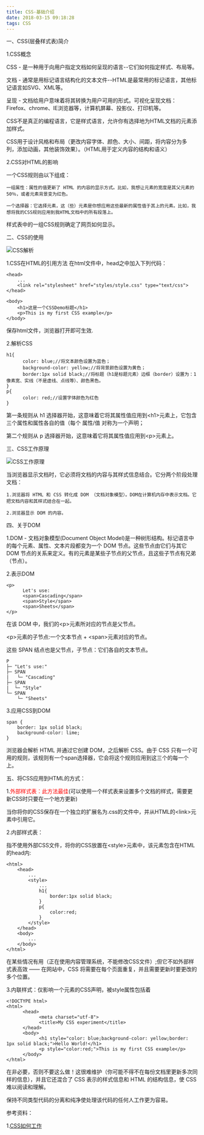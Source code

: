 ```yaml
---
title: CSS-基础介绍
date: 2018-03-15 09:18:28
tags: CSS
---
```


一、CSS(层叠样式表)简介

1.CSS概念

CSS - 是一种用于向用户指定文档如何呈现的语言--它们如何指定样式、布局等。

文档 - 通常是用标记语言结构化的文本文件--HTML是最常用的标记语言，其他标记语言如SVG、XML等。

呈现 - 文档给用户意味着将其转换为用户可用的形式。可视化呈现文档：Firefox、chrome、IE浏览器等，计算机屏幕、投影仪、打印机等。


CSS不是真正的编程语言，它是样式语言，允许你有选择地为HTML文档的元素添加样式。

CSS用于设计风格和布局（更改内容字体、颜色、大小、间距，将内容分为多列，添加动画，其他装饰效果）。（HTML用于定义内容的结构和语义）


2.CSS对HTML的影响

一个CSS规则由以下组成：

	一组属性：属性的值更新了 HTML 的内容的显示方式。比如，我想让元素的宽度是其父元素的50％，或者元素背景变为红色。
	
	一个选择器：它选择元素，这（些）元素是你想应用这些最新的属性值于其上的元素。比如，我想将我的CSS规则应用到我HTML文档中的所有段落上。
	
样式表中的一组CSS规则确定了网页如何显示。

二、CSS的使用

![CSS解析](CSS解析.png)

1.CSS在HTML的引用方法
在html文件中，head之中加入下列代码：

	<head>
		...
		<link rel="stylesheet" href="styles/style.css" type="text/css">
	</head>
	
	<body>
		<h1>这是一个CSSDemo标题</h1>
   		<p>This is my first CSS example</p>
	</body>
	
保存html文件，浏览器打开即可生效.

2.解析CSS

	h1{
		  color: blue;//将文本颜色设置为蓝色；
		  background-color: yellow;//将背景颜色设置为黄色；
		  border:1px solid black;//将标题（h1是标题元素）边框（border）设置为：1像素宽、实线（不是虚线、点线等）、颜色黑色。
	}
	p{
	  	  color: red;//设置字体颜色为红色
	}
第一条规则从 h1 选择器开始，这意味着它将其属性值应用到&lt;h1&gt;元素上，它包含三个属性和属性各自的值（每个 属性/值 对称为一个声明；

第二个规则从 p 选择器开始，这意味着它将其属性值应用到&lt;p&gt;元素上。

三、CSS工作原理

![CSS工作原理](CSS工作原理.png)

当浏览器显示文档时，它必须将文档的内容与其样式信息结合。它分两个阶段处理文档：

	1.浏览器将 HTML 和 CSS 转化成 DOM （文档对象模型）。DOM在计算机内存中表示文档。它把文档内容和其样式结合在一起。
	
	2.浏览器显示 DOM 的内容。


四、关于DOM

1.DOM - 文档对象模型(Document Object Model)是一种树形结构。标记语言中的每个元素、属性、文本片段都变为一个 DOM 节点。这些节点由它们与其它 DOM 节点的关系来定义。有的元素是某些子节点的父节点，且这些子节点有兄弟（节点）。

2.表示DOM

	<p>
		  Let's use:
		  <span>Cascading</span>
	  	  <span>Style</span>
	  	  <span>Sheets</span>
	</p>

在该 DOM 中，我们的&lt;p&gt;元素所对应的节点是父节点。

&lt;p&gt;元素的子节点:一个文本节点 + &lt;span&gt;元素对应的节点。

这些 SPAN 结点也是父节点，子节点：它们各自的文本节点。

	P
	├─ "Let's use:"
	├─ SPAN
	|  	└─ "Cascading"
	├─ SPAN
	|  └─ "Style"
	└─ SPAN
   		└─ "Sheets"

3.应用CSS到DOM

	span {
	  	border: 1px solid black;
	  	background-color: lime;
	}
	
浏览器会解析 HTML 并通过它创建 DOM，之后解析 CSS。由于 CSS 只有一个可用的规则，该规则有一个span选择器，它会将这个规则应用到这三个<span>的每一个上。


五、将CSS应用到HTML的方式：

1.<font color=red>外部样式表：此方法最佳</font>(可以使用一个样式表来设置多个文档的样式，需要更新CSS时只要在一个地方更新)

当你将你的CSS保存在一个独立的扩展名为.css的文件中，并从HTML的&lt;link&gt;元素中引用它。

2.内部样式表：

指不使用外部CSS文件，将你的CSS放置在&lt;style&gt;元素中，该元素包含在HTML的head内:
	
	<html>
		<head>
			...
			<style>
				...
				h1{
					border:1px solid black;
				}
				p{
					color:red;
				}
			</style>
		</head>
		<body>
			...
		</body>
	</html>
在某些情况有用（正在使用内容管理系统，不能修改CSS文件）;但它不如外部样式表高效 —— 在网站中，CSS 将需要在每个页面重复，并且需要更新时要更改的多个位置。

3.内联样式：仅影响一个元素的CSS声明，被style属性包括着

	<!DOCTYPE html>
	<html>
		  <head>
			    <meta charset="utf-8">
			    <title>My CSS experiment</title>
		  </head>
		  <body>
			    <h1 style="color: blue;background-color: yellow;border: 1px solid black;">Hello World!</h1>
			    <p style="color:red;">This is my first CSS example</p>
		  </body>
	</html>

在非必要，否则不要这么做！这很难维护（你可能不得不在每份文档里更新多次同样的信息），并且它还混合了 CSS 表示的样式信息和 HTML 的结构信息，使 CSS 难以阅读和理解。

保持不同类型代码的分离和纯净使处理该代码的任何人工作更为容易。


参考资料：

1.[CSS如何工作](https://developer.mozilla.org/zh-CN/docs/Learn/CSS/Introduction_to_CSS/How_CSS_works)